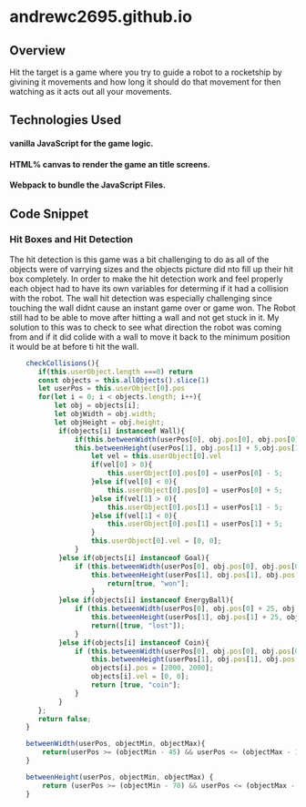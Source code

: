 # andrewc2695.github.io

## Overview
Hit the target is a game where you try to guide a robot to a rocketship by givining it movements and how long it should do that movement for then watching as it acts out all your movements.

## Technologies Used
#### vanilla JavaScript for the game logic.
#### HTML% canvas to render the game an title screens.
#### Webpack to bundle the JavaScript Files.

## Code Snippet

### Hit Boxes and Hit Detection

The hit detection is this game was a bit challenging to do as all of the objects were of varrying sizes and the objects picture did nto fill up their hit box completely. In order to make the hit detection work and feel properly each object had to have its own variables for determing if it had a collision with the robot. The wall hit detection was especially challenging since touching the wall didnt cause an instant game over or game won. The Robot still had to be able to move after hitting a wall and not get stuck in it. My solution to this was to check to see what direction the robot was coming from and if it did colide with a wall to move it back to the minimum position it would be at before ti hit the wall.

```js
    checkCollisions(){
       if(this.userObject.length ===0) return
       const objects = this.allObjects().slice(1)
       let userPos = this.userObject[0].pos
       for(let i = 0; i < objects.length; i++){
           let obj = objects[i];
           let objWidth = obj.width;
           let objHeight = obj.height;
            if(objects[i] instanceof Wall){
                if(this.betweenWidth(userPos[0], obj.pos[0], obj.pos[0] + objWidth) && 
                this.betweenHeight(userPos[1], obj.pos[1] + 5,obj.pos[1] + objHeight)){
                    let vel = this.userObject[0].vel
                    if(vel[0] > 0){
                        this.userObject[0].pos[0] = userPos[0] - 5;
                    }else if(vel[0] < 0){
                        this.userObject[0].pos[0] = userPos[0] + 5;
                    }else if(vel[1] > 0){
                        this.userObject[0].pos[1] = userPos[1] - 5;
                    }else if(vel[1] < 0){
                        this.userObject[0].pos[1] = userPos[1] + 5;
                    }
                    this.userObject[0].vel = [0, 0];
                }
            }else if(objects[i] instanceof Goal){
                if (this.betweenWidth(userPos[0], obj.pos[0], obj.pos[0] + objWidth) &&
                    this.betweenHeight(userPos[1], obj.pos[1], obj.pos[1] + objHeight)) {
                        return[true, "won"];
                    }
            }else if(objects[i] instanceof EnergyBall){
                if (this.betweenWidth(userPos[0], obj.pos[0] + 25, obj.pos[0] -25 + objWidth) &&
                    this.betweenHeight(userPos[1], obj.pos[1] + 25, obj.pos[1] -25 + objHeight)) {
                    return([true, "lost"]);
                }
            }else if(objects[i] instanceof Coin){
                if (this.betweenWidth(userPos[0], obj.pos[0], obj.pos[0] + objWidth) &&
                    this.betweenHeight(userPos[1], obj.pos[1], obj.pos[1] + objHeight)) {
                    objects[i].pos = [2000, 2000];
                    objects[i].vel = [0, 0];
                    return [true, "coin"];
                }
            }
       };
       return false;
    }

    betweenWidth(userPos, objectMin, objectMax){
        return(userPos >= (objectMin - 45) && userPos <= (objectMax - 10))
    }

    betweenHeight(userPos, objectMin, objectMax) {
        return (userPos >= (objectMin - 70) && userPos <= (objectMax - 10))
    }
```